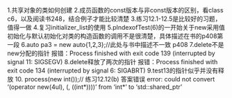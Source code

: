 1.共享对象的类如何创建
2.成员函数的const版本与非const版本的区别，看class c6，以及阅读书248，结合例子才能比较清楚
3.练习12.1-12.5是比较好的习题，值得一做
4.复习initializer_list的使用
5.pIndexofTest(6)的一开始关于new采用值初始化与默认初始化对类的构造函数的调用不是很清楚，具体描述在书的p408第一段
6.auto pa3 = new auto{1,2,3};//此处与书中描述不一致 p408
7.delete不是new分配的指针 报错：Process finished with exit code 139 (interrupted by signal 11: SIGSEGV)
8.delete释放了两次的指针 报错：Process finished with exit code 134 (interrupted by signal 6: SIGABRT)
9.test13的指针似乎并没有释放
10. process(new int());// 练习12.12(b) 答案错误 error: could not convert ‘(operator new(4ul), (<statement>, ((int*)<anonymous>)))’ from ‘int*’ to ‘std::shared_ptr<int>’
